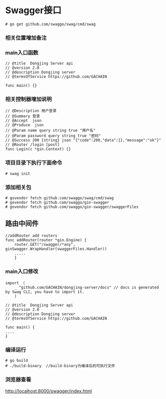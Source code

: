 # Swagger接口

```
# go get github.com/swaggo/swag/cmd/swag
```

### 相关位置增加备注

### main入口函数

```
// @title  Dongjing Server api
// @version 2.0
// @description Dongjing server
// @termsOfService https://github.com/GACHAIN

func main() {}
```

### 相关控制器增加说明

```
// @Description 用户登录
// @Summary 登录
// @Accept  json
// @Produce  json
// @Param name query string true "用户名"
// @Param password query string true "密码"
// @Success 200 {string} json "{"code":200,"data":{},"message":"ok"}"
// @Router /login [post]
func Login(c *gin.Context) {}
```

### 项目目录下执行下面命令

```
# swag init
```

### 添加相关包

```
# govendor fetch github.com/swaggo/swag/cmd/swag
# govendor fetch github.com/swaggo/gin-swagger
# govendor fetch github.com/swaggo/gin-swagger/swaggerFiles
```

## 路由中间件

```
//addRouter add routers
func addRouter(router *gin.Engine) {
    router.GET("/swagger/*any", ginSwagger.WrapHandler(swaggerFiles.Handler))
    .....
    }
```

### main入口修改

```
import （
    _ "github.com/GACHAIN/dongjing-server/docs" // docs is generated by Swag CLI, you have to import it.
    )

// @title  Dongjing Server api
// @version 2.0
// @description Dongjing server
// @termsOfService https://github.com/GACHAIN

func main() {
....
}
```

### 编译运行

```
# go build
# ./build-binary  //build-binary为编译后的可执行文件
```

### 浏览器查看

[http://localhost:8000/swagger/index.html](http://localhost:8000/swagger/index.html)

